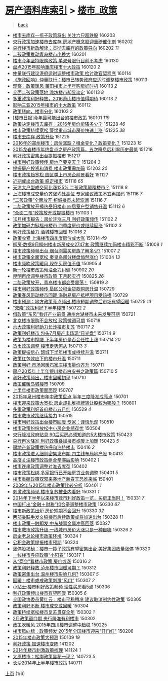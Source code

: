 [房产语料库索引](../../README.md)  > [楼市_政策](楼市_政策.md)
====
> [back](../README.md)

- [楼市去库存一揽子政策将出 关注六只超跌股](http://jkwz.applinzi.com/ittc/6794516218010665988.html#%E6%A5%BC%E5%B8%82%E5%8E%BB%E5%BA%93%E5%AD%98%E4%B8%80%E6%8F%BD%E5%AD%90%E6%94%BF%E7%AD%96%E5%B0%86%E5%87%BA+%E5%85%B3%E6%B3%A8%E5%85%AD%E5%8F%AA%E8%B6%85%E8%B7%8C%E8%82%A1) 160203  
- [央行政策加速楼市去库存 房地产概念股迎重磅催化剂](http://jkwz.applinzi.com/ittc/6794296905173566468.html#%E5%A4%AE%E8%A1%8C%E6%94%BF%E7%AD%96%E5%8A%A0%E9%80%9F%E6%A5%BC%E5%B8%82%E5%8E%BB%E5%BA%93%E5%AD%98+%E6%88%BF%E5%9C%B0%E4%BA%A7%E6%A6%82%E5%BF%B5%E8%82%A1%E8%BF%8E%E9%87%8D%E7%A3%85%E5%82%AC%E5%8C%96%E5%89%82) 160202  
- [央行楼市新政解读：贯彻去库存的政策导向](http://jkwz.applinzi.com/ittc/6794264067652977668.html#%E5%A4%AE%E8%A1%8C%E6%A5%BC%E5%B8%82%E6%96%B0%E6%94%BF%E8%A7%A3%E8%AF%BB%EF%BC%9A%E8%B4%AF%E5%BD%BB%E5%8E%BB%E5%BA%93%E5%AD%98%E7%9A%84%E6%94%BF%E7%AD%96%E5%AF%BC%E5%90%91) 160202 *11* 
- [二孩政策推动青岛楼市小换大](http://jkwz.applinzi.com/ittc/6793915270397690884.html#%E4%BA%8C%E5%AD%A9%E6%94%BF%E7%AD%96%E6%8E%A8%E5%8A%A8%E9%9D%92%E5%B2%9B%E6%A5%BC%E5%B8%82%E5%B0%8F%E6%8D%A2%E5%A4%A7) 160201  
- [楼市今年坚持限购政策 单双号限行目前不考虑](http://jkwz.applinzi.com/ittc/6792903270339183620.html#%E6%A5%BC%E5%B8%82%E4%BB%8A%E5%B9%B4%E5%9D%9A%E6%8C%81%E9%99%90%E8%B4%AD%E6%94%BF%E7%AD%96+%E5%8D%95%E5%8F%8C%E5%8F%B7%E9%99%90%E8%A1%8C%E7%9B%AE%E5%89%8D%E4%B8%8D%E8%80%83%E8%99%91) 160130  
- [盘点2015年影响重庆楼市十大政策](http://jkwz.applinzi.com/ittc/6789358006592603141.html#%E7%9B%98%E7%82%B92015%E5%B9%B4%E5%BD%B1%E5%93%8D%E9%87%8D%E5%BA%86%E6%A5%BC%E5%B8%82%E5%8D%81%E5%A4%A7%E6%94%BF%E7%AD%96) 160120 *2* 
- [仲量联行建议港府适时调整楼市政策 检讨改官契程序](http://jkwz.applinzi.com/ittc/6787072752464954372.html#%E4%BB%B2%E9%87%8F%E8%81%94%E8%A1%8C%E5%BB%BA%E8%AE%AE%E6%B8%AF%E5%BA%9C%E9%80%82%E6%97%B6%E8%B0%83%E6%95%B4%E6%A5%BC%E5%B8%82%E6%94%BF%E7%AD%96+%E6%A3%80%E8%AE%A8%E6%94%B9%E5%AE%98%E5%A5%91%E7%A8%8B%E5%BA%8F) 160114  
- [《施政回响》仲量联行：楼市已转势政府应适时调整楼市政策](http://jkwz.applinzi.com/ittc/6786869521306616837.html#%E3%80%8A%E6%96%BD%E6%94%BF%E5%9B%9E%E5%93%8D%E3%80%8B%E4%BB%B2%E9%87%8F%E8%81%94%E8%A1%8C%EF%BC%9A%E6%A5%BC%E5%B8%82%E5%B7%B2%E8%BD%AC%E5%8A%BF%E6%94%BF%E5%BA%9C%E5%BA%94%E9%80%82%E6%97%B6%E8%B0%83%E6%95%B4%E6%A5%BC%E5%B8%82%E6%94%BF%E7%AD%96) 160113  
- [观察：政策暖风 莆田楼市上半年购房好时机](http://jkwz.applinzi.com/ittc/6786843370274161668.html#%E8%A7%82%E5%AF%9F%EF%BC%9A%E6%94%BF%E7%AD%96%E6%9A%96%E9%A3%8E+%E8%8E%86%E7%94%B0%E6%A5%BC%E5%B8%82%E4%B8%8A%E5%8D%8A%E5%B9%B4%E8%B4%AD%E6%88%BF%E5%A5%BD%E6%97%B6%E6%9C%BA) 160113 *2* 
- [全面二孩政策落地 潍坊楼市却显淡定](http://jkwz.applinzi.com/ittc/6786753166515373060.html#%E5%85%A8%E9%9D%A2%E4%BA%8C%E5%AD%A9%E6%94%BF%E7%AD%96%E8%90%BD%E5%9C%B0+%E6%BD%8D%E5%9D%8A%E6%A5%BC%E5%B8%82%E5%8D%B4%E6%98%BE%E6%B7%A1%E5%AE%9A) 160113 *8* 
- [多重政策利好释放，2016萧山楼市值得期待](http://jkwz.applinzi.com/ittc/6786730059184489477.html#%E5%A4%9A%E9%87%8D%E6%94%BF%E7%AD%96%E5%88%A9%E5%A5%BD%E9%87%8A%E6%94%BE%EF%BC%8C2016%E8%90%A7%E5%B1%B1%E6%A5%BC%E5%B8%82%E5%80%BC%E5%BE%97%E6%9C%9F%E5%BE%85) 160113 *2* 
- [影响三亚2015年楼市的十大政策](http://jkwz.applinzi.com/ittc/6786355465403499524.html#%E5%BD%B1%E5%93%8D%E4%B8%89%E4%BA%9A2015%E5%B9%B4%E6%A5%BC%E5%B8%82%E7%9A%84%E5%8D%81%E5%A4%A7%E6%94%BF%E7%AD%96) 160112  
- [政策转向，楼市分化](http://jkwz.applinzi.com/ittc/6783032476419228676.html#%E6%94%BF%E7%AD%96%E8%BD%AC%E5%90%91%EF%BC%8C%E6%A5%BC%E5%B8%82%E5%88%86%E5%8C%96) 160103 *2* 
- [[楼市日报]今年最可能出台的楼市政策](http://jkwz.applinzi.com/ittc/6816464506150454277.html#%5B%E6%A5%BC%E5%B8%82%E6%97%A5%E6%8A%A5%5D%E4%BB%8A%E5%B9%B4%E6%9C%80%E5%8F%AF%E8%83%BD%E5%87%BA%E5%8F%B0%E7%9A%84%E6%A5%BC%E5%B8%82%E6%94%BF%E7%AD%96) 160101 *119* 
- [政策决定楼市去库存：2016年房价能降多少？](http://jkwz.applinzi.com/ittc/6780849998870873093.html#%E6%94%BF%E7%AD%96%E5%86%B3%E5%AE%9A%E6%A5%BC%E5%B8%82%E5%8E%BB%E5%BA%93%E5%AD%98%EF%BC%9A2016%E5%B9%B4%E6%88%BF%E4%BB%B7%E8%83%BD%E9%99%8D%E5%A4%9A%E5%B0%91%EF%BC%9F) 151228 *46* 
- [楼市政策持续宽松 警惕重点城市房价快速上涨](http://jkwz.applinzi.com/ittc/6779666486184641540.html#%E6%A5%BC%E5%B8%82%E6%94%BF%E7%AD%96%E6%8C%81%E7%BB%AD%E5%AE%BD%E6%9D%BE+%E8%AD%A6%E6%83%95%E9%87%8D%E7%82%B9%E5%9F%8E%E5%B8%82%E6%88%BF%E4%BB%B7%E5%BF%AB%E9%80%9F%E4%B8%8A%E6%B6%A8) 151225 *38* 
- [楼市去库存 政策升级](http://jkwz.applinzi.com/ittc/6779634475915019269.html#%E6%A5%BC%E5%B8%82%E5%8E%BB%E5%BA%93%E5%AD%98+%E6%94%BF%E7%AD%96%E5%8D%87%E7%BA%A7) 151225  
- [2016年的郑州楼市：房价涨跌？租金变化？政策变化？](http://jkwz.applinzi.com/ittc/6779002536698840068.html#2016%E5%B9%B4%E7%9A%84%E9%83%91%E5%B7%9E%E6%A5%BC%E5%B8%82%EF%BC%9A%E6%88%BF%E4%BB%B7%E6%B6%A8%E8%B7%8C%EF%BC%9F%E7%A7%9F%E9%87%91%E5%8F%98%E5%8C%96%EF%BC%9F%E6%94%BF%E7%AD%96%E5%8F%98%E5%8C%96%EF%BC%9F) 151223 *15* 
- [2015龙岩楼市年终盘点之房产政策篇，五次降息后利率历史最低](http://jkwz.applinzi.com/ittc/6777208334159709189.html#2015%E9%BE%99%E5%B2%A9%E6%A5%BC%E5%B8%82%E5%B9%B4%E7%BB%88%E7%9B%98%E7%82%B9%E4%B9%8B%E6%88%BF%E4%BA%A7%E6%94%BF%E7%AD%96%E7%AF%87%EF%BC%8C%E4%BA%94%E6%AC%A1%E9%99%8D%E6%81%AF%E5%90%8E%E5%88%A9%E7%8E%87%E5%8E%86%E5%8F%B2%E6%9C%80%E4%BD%8E) 151218  
- [利好政策密集出台提振楼市](http://jkwz.applinzi.com/ittc/6776880813245481988.html#%E5%88%A9%E5%A5%BD%E6%94%BF%E7%AD%96%E5%AF%86%E9%9B%86%E5%87%BA%E5%8F%B0%E6%8F%90%E6%8C%AF%E6%A5%BC%E5%B8%82) 151217  
- [楼市利好政策频传 房地产要变天？](http://jkwz.applinzi.com/ittc/6771937337202443268.html#%E6%A5%BC%E5%B8%82%E5%88%A9%E5%A5%BD%E6%94%BF%E7%AD%96%E9%A2%91%E4%BC%A0+%E6%88%BF%E5%9C%B0%E4%BA%A7%E8%A6%81%E5%8F%98%E5%A4%A9%EF%BC%9F) 151204 *3* 
- [提振房产投资和消费 楼市政策需加码](http://jkwz.applinzi.com/ittc/6771382313946711044.html#%E6%8F%90%E6%8C%AF%E6%88%BF%E4%BA%A7%E6%8A%95%E8%B5%84%E5%92%8C%E6%B6%88%E8%B4%B9+%E6%A5%BC%E5%B8%82%E6%94%BF%E7%AD%96%E9%9C%80%E5%8A%A0%E7%A0%81) 151203 *20* 
- [楼市政策趋宽松 园区类上市房企前景看好](http://jkwz.applinzi.com/ittc/6769250995058246660.html#%E6%A5%BC%E5%B8%82%E6%94%BF%E7%AD%96%E8%B6%8B%E5%AE%BD%E6%9D%BE+%E5%9B%AD%E5%8C%BA%E7%B1%BB%E4%B8%8A%E5%B8%82%E6%88%BF%E4%BC%81%E5%89%8D%E6%99%AF%E7%9C%8B%E5%A5%BD) 151127  
- [近期或出台政策 稳定楼市](http://jkwz.applinzi.com/ittc/6765956534630876164.html#%E8%BF%91%E6%9C%9F%E6%88%96%E5%87%BA%E5%8F%B0%E6%94%BF%E7%AD%96+%E7%A8%B3%E5%AE%9A%E6%A5%BC%E5%B8%82) 151118 *65* 
- [天津大户型成交同比涨125% 二孩政策颠覆楼市？](http://jkwz.applinzi.com/ittc/6765944452007068676.html#%E5%A4%A9%E6%B4%A5%E5%A4%A7%E6%88%B7%E5%9E%8B%E6%88%90%E4%BA%A4%E5%90%8C%E6%AF%94%E6%B6%A8125%25+%E4%BA%8C%E5%AD%A9%E6%94%BF%E7%AD%96%E9%A2%A0%E8%A6%86%E6%A5%BC%E5%B8%82%EF%BC%9F) 151118 *8* 
- [上海楼市成交量价齐涨均处高位 专家建议政策不宜再加码](http://jkwz.applinzi.com/ittc/6765315477463368708.html#%E4%B8%8A%E6%B5%B7%E6%A5%BC%E5%B8%82%E6%88%90%E4%BA%A4%E9%87%8F%E4%BB%B7%E9%BD%90%E6%B6%A8%E5%9D%87%E5%A4%84%E9%AB%98%E4%BD%8D+%E4%B8%93%E5%AE%B6%E5%BB%BA%E8%AE%AE%E6%94%BF%E7%AD%96%E4%B8%8D%E5%AE%9C%E5%86%8D%E5%8A%A0%E7%A0%81) 151116 *7* 
- [“二孩政策”全面放开 榕城楼市未起波澜](http://jkwz.applinzi.com/ittc/6765194830418543621.html#%E2%80%9C%E4%BA%8C%E5%AD%A9%E6%94%BF%E7%AD%96%E2%80%9D%E5%85%A8%E9%9D%A2%E6%94%BE%E5%BC%80+%E6%A6%95%E5%9F%8E%E6%A5%BC%E5%B8%82%E6%9C%AA%E8%B5%B7%E6%B3%A2%E6%BE%9C) 151116 *7* 
- [二胎政策放开捧热岳阳楼市 四居室户型销售升温](http://jkwz.applinzi.com/ittc/6763710276549739525.html#%E4%BA%8C%E8%83%8E%E6%94%BF%E7%AD%96%E6%94%BE%E5%BC%80%E6%8D%A7%E7%83%AD%E5%B2%B3%E9%98%B3%E6%A5%BC%E5%B8%82+%E5%9B%9B%E5%B1%85%E5%AE%A4%E6%88%B7%E5%9E%8B%E9%94%80%E5%94%AE%E5%8D%87%E6%B8%A9) 151112 *6* 
- [“全面二孩”政策放开或提振楼市](http://jkwz.applinzi.com/ittc/6760351713743864836.html#%E2%80%9C%E5%85%A8%E9%9D%A2%E4%BA%8C%E5%AD%A9%E2%80%9D%E6%94%BF%E7%AD%96%E6%94%BE%E5%BC%80%E6%88%96%E6%8F%90%E6%8C%AF%E6%A5%BC%E5%B8%82) 151103 *1* 
- [10月楼市报告：房价连涨三月 利好政策频传](http://jkwz.applinzi.com/ittc/6760123944188773380.html#10%E6%9C%88%E6%A5%BC%E5%B8%82%E6%8A%A5%E5%91%8A%EF%BC%9A%E6%88%BF%E4%BB%B7%E8%BF%9E%E6%B6%A8%E4%B8%89%E6%9C%88+%E5%88%A9%E5%A5%BD%E6%94%BF%E7%AD%96%E9%A2%91%E4%BC%A0) 151102 *2* 
- [政策加码力挺福州楼市 四季度房价或继续回涨](http://jkwz.applinzi.com/ittc/6760094897325212676.html#%E6%94%BF%E7%AD%96%E5%8A%A0%E7%A0%81%E5%8A%9B%E6%8C%BA%E7%A6%8F%E5%B7%9E%E6%A5%BC%E5%B8%82+%E5%9B%9B%E5%AD%A3%E5%BA%A6%E6%88%BF%E4%BB%B7%E6%88%96%E7%BB%A7%E7%BB%AD%E5%9B%9E%E6%B6%A8) 151102 *3* 
- [利好政策给力 酒城楼市回暖](http://jkwz.applinzi.com/ittc/6753818584306140164.html#%E5%88%A9%E5%A5%BD%E6%94%BF%E7%AD%96%E7%BB%99%E5%8A%9B+%E9%85%92%E5%9F%8E%E6%A5%BC%E5%B8%82%E5%9B%9E%E6%9A%96) 151016 *2* 
- [政策收紧 上海楼市四季度房价或大涨](http://jkwz.applinzi.com/ittc/6752970873724666885.html#%E6%94%BF%E7%AD%96%E6%94%B6%E7%B4%A7+%E4%B8%8A%E6%B5%B7%E6%A5%BC%E5%B8%82%E5%9B%9B%E5%AD%A3%E5%BA%A6%E6%88%BF%E4%BB%B7%E6%88%96%E5%A4%A7%E6%B6%A8) 151014 *49* 
- [柳房·数据9月柳州楼市新房成交2747套 政策继续加码楼市精彩不断](http://jkwz.applinzi.com/ittc/6750866472895513605.html#%E6%9F%B3%E6%88%BF%C2%B7%E6%95%B0%E6%8D%AE9%E6%9C%88%E6%9F%B3%E5%B7%9E%E6%A5%BC%E5%B8%82%E6%96%B0%E6%88%BF%E6%88%90%E4%BA%A42747%E5%A5%97+%E6%94%BF%E7%AD%96%E7%BB%A7%E7%BB%AD%E5%8A%A0%E7%A0%81%E6%A5%BC%E5%B8%82%E7%B2%BE%E5%BD%A9%E4%B8%8D%E6%96%AD) 151008 *1* 
- [楼市政策频频出台 烟台刚需买房族了解多少?](http://jkwz.applinzi.com/ittc/6750342993690330117.html#%E6%A5%BC%E5%B8%82%E6%94%BF%E7%AD%96%E9%A2%91%E9%A2%91%E5%87%BA%E5%8F%B0+%E7%83%9F%E5%8F%B0%E5%88%9A%E9%9C%80%E4%B9%B0%E6%88%BF%E6%97%8F%E4%BA%86%E8%A7%A3%E5%A4%9A%E5%B0%91%3F) 151007 *2* 
- [楼市政策全面宽松 秦皇岛部分楼盘悄然涨价](http://jkwz.applinzi.com/ittc/6749248717628752900.html#%E6%A5%BC%E5%B8%82%E6%94%BF%E7%AD%96%E5%85%A8%E9%9D%A2%E5%AE%BD%E6%9D%BE+%E7%A7%A6%E7%9A%87%E5%B2%9B%E9%83%A8%E5%88%86%E6%A5%BC%E7%9B%98%E6%82%84%E7%84%B6%E6%B6%A8%E4%BB%B7) 151004 *13* 
- [楼市频吹政策暖风 现在买房值不值](http://jkwz.applinzi.com/ittc/6738566137529402372.html#%E6%A5%BC%E5%B8%82%E9%A2%91%E5%90%B9%E6%94%BF%E7%AD%96%E6%9A%96%E9%A3%8E+%E7%8E%B0%E5%9C%A8%E4%B9%B0%E6%88%BF%E5%80%BC%E4%B8%8D%E5%80%BC) 150905 *4* 
- [新一轮楼市政策倾注全力纠偏](http://jkwz.applinzi.com/ittc/6737390957168198660.html#%E6%96%B0%E4%B8%80%E8%BD%AE%E6%A5%BC%E5%B8%82%E6%94%BF%E7%AD%96%E5%80%BE%E6%B3%A8%E5%85%A8%E5%8A%9B%E7%BA%A0%E5%81%8F) 150902 *20* 
- [昆明再度调整楼市政策 下月起实行](http://jkwz.applinzi.com/ittc/6734384153643992068.html#%E6%98%86%E6%98%8E%E5%86%8D%E5%BA%A6%E8%B0%83%E6%95%B4%E6%A5%BC%E5%B8%82%E6%94%BF%E7%AD%96+%E4%B8%8B%E6%9C%88%E8%B5%B7%E5%AE%9E%E8%A1%8C) 150825 *26* 
- [二胎政策放开，青岛楼市都会受震荡！](http://jkwz.applinzi.com/ittc/547650615738133120.html#%E4%BA%8C%E8%83%8E%E6%94%BF%E7%AD%96%E6%94%BE%E5%BC%80%EF%BC%8C%E9%9D%92%E5%B2%9B%E6%A5%BC%E5%B8%82%E9%83%BD%E4%BC%9A%E5%8F%97%E9%9C%87%E8%8D%A1%EF%BC%81) 150819 *3* 
- [楼市利好政策频传 垦区公积金贷款购房升温](http://jkwz.applinzi.com/ittc/547650611438326379.html#%E6%A5%BC%E5%B8%82%E5%88%A9%E5%A5%BD%E6%94%BF%E7%AD%96%E9%A2%91%E4%BC%A0+%E5%9E%A6%E5%8C%BA%E5%85%AC%E7%A7%AF%E9%87%91%E8%B4%B7%E6%AC%BE%E8%B4%AD%E6%88%BF%E5%8D%87%E6%B8%A9) 150729  
- [政策春风带动楼市回暖 海融易房产抵押项目受热捧](http://jkwz.applinzi.com/ittc/547650611432083596.html#%E6%94%BF%E7%AD%96%E6%98%A5%E9%A3%8E%E5%B8%A6%E5%8A%A8%E6%A5%BC%E5%B8%82%E5%9B%9E%E6%9A%96+%E6%B5%B7%E8%9E%8D%E6%98%93%E6%88%BF%E4%BA%A7%E6%8A%B5%E6%8A%BC%E9%A1%B9%E7%9B%AE%E5%8F%97%E7%83%AD%E6%8D%A7) 150729  
- [楼市预测：地方政策亮点频出 楼市短期调整后市场有望回暖](http://jkwz.applinzi.com/ittc/547650615273485791.html#%E6%A5%BC%E5%B8%82%E9%A2%84%E6%B5%8B%EF%BC%9A%E5%9C%B0%E6%96%B9%E6%94%BF%E7%AD%96%E4%BA%AE%E7%82%B9%E9%A2%91%E5%87%BA+%E6%A5%BC%E5%B8%82%E7%9F%AD%E6%9C%9F%E8%B0%83%E6%95%B4%E5%90%8E%E5%B8%82%E5%9C%BA%E6%9C%89%E6%9C%9B%E5%9B%9E%E6%9A%96) 150725 *13* 
- [“双降”政策利好下半年楼市](http://jkwz.applinzi.com/ittc/547650614982044736.html#%E2%80%9C%E5%8F%8C%E9%99%8D%E2%80%9D%E6%94%BF%E7%AD%96%E5%88%A9%E5%A5%BD%E4%B8%8B%E5%8D%8A%E5%B9%B4%E6%A5%BC%E5%B8%82) 150722 *2* 
- [借政策“东风”看好产业前景 通州台湖楼市未来发展可期](http://jkwz.applinzi.com/ittc/547650611434310944.html#%E5%80%9F%E6%94%BF%E7%AD%96%E2%80%9C%E4%B8%9C%E9%A3%8E%E2%80%9D%E7%9C%8B%E5%A5%BD%E4%BA%A7%E4%B8%9A%E5%89%8D%E6%99%AF+%E9%80%9A%E5%B7%9E%E5%8F%B0%E6%B9%96%E6%A5%BC%E5%B8%82%E6%9C%AA%E6%9D%A5%E5%8F%91%E5%B1%95%E5%8F%AF%E6%9C%9F) 150721  
- [北京楼市限购不会放松 政策微调可期](http://jkwz.applinzi.com/ittc/547650611422315540.html#%E5%8C%97%E4%BA%AC%E6%A5%BC%E5%B8%82%E9%99%90%E8%B4%AD%E4%B8%8D%E4%BC%9A%E6%94%BE%E6%9D%BE+%E6%94%BF%E7%AD%96%E5%BE%AE%E8%B0%83%E5%8F%AF%E6%9C%9F) 150718  
- [六大政策利好助力长沙楼市复苏](http://jkwz.applinzi.com/ittc/547650615081506350.html#%E5%85%AD%E5%A4%A7%E6%94%BF%E7%AD%96%E5%88%A9%E5%A5%BD%E5%8A%A9%E5%8A%9B%E9%95%BF%E6%B2%99%E6%A5%BC%E5%B8%82%E5%A4%8D%E8%8B%8F) 150717 *2* 
- [政策利好楼市 包头7月房产市场现“日光盘”](http://jkwz.applinzi.com/ittc/547650611423218235.html#%E6%94%BF%E7%AD%96%E5%88%A9%E5%A5%BD%E6%A5%BC%E5%B8%82+%E5%8C%85%E5%A4%B47%E6%9C%88%E6%88%BF%E4%BA%A7%E5%B8%82%E5%9C%BA%E7%8E%B0%E2%80%9C%E6%97%A5%E5%85%89%E7%9B%98%E2%80%9D) 150714 *9* 
- [政策为楼市撑腰 下半年房价是否会任性上涨](http://jkwz.applinzi.com/ittc/547650614987506495.html#%E6%94%BF%E7%AD%96%E4%B8%BA%E6%A5%BC%E5%B8%82%E6%92%91%E8%85%B0+%E4%B8%8B%E5%8D%8A%E5%B9%B4%E6%88%BF%E4%BB%B7%E6%98%AF%E5%90%A6%E4%BC%9A%E4%BB%BB%E6%80%A7%E4%B8%8A%E6%B6%A8) 150714 *20* 
- [货币政策调整 楼市走势何从](http://jkwz.applinzi.com/ittc/547650614991178238.html#%E8%B4%A7%E5%B8%81%E6%94%BF%E7%AD%96%E8%B0%83%E6%95%B4+%E6%A5%BC%E5%B8%82%E8%B5%B0%E5%8A%BF%E4%BD%95%E4%BB%8E) 150713 *3* 
- [政策提振信心 韶城下半年楼市或持续升温](http://jkwz.applinzi.com/ittc/547650615030690448.html#%E6%94%BF%E7%AD%96%E6%8F%90%E6%8C%AF%E4%BF%A1%E5%BF%83+%E9%9F%B6%E5%9F%8E%E4%B8%8B%E5%8D%8A%E5%B9%B4%E6%A5%BC%E5%B8%82%E6%88%96%E6%8C%81%E7%BB%AD%E5%8D%87%E6%B8%A9) 150711  
- [政策红包效应下的楼市升温](http://jkwz.applinzi.com/ittc/547650614943298112.html#%E6%94%BF%E7%AD%96%E7%BA%A2%E5%8C%85%E6%95%88%E5%BA%94%E4%B8%8B%E7%9A%84%E6%A5%BC%E5%B8%82%E5%8D%87%E6%B8%A9) 150711  
- [政策利好 市场回暖石家庄楼市量价齐升](http://jkwz.applinzi.com/ittc/547650614900577453.html#%E6%94%BF%E7%AD%96%E5%88%A9%E5%A5%BD+%E5%B8%82%E5%9C%BA%E5%9B%9E%E6%9A%96%E7%9F%B3%E5%AE%B6%E5%BA%84%E6%A5%BC%E5%B8%82%E9%87%8F%E4%BB%B7%E9%BD%90%E5%8D%87) 150711  
- [房产2015年上半年银川楼市白皮书之政策篇](http://jkwz.applinzi.com/ittc/547650615025612769.html#%E6%88%BF%E4%BA%A72015%E5%B9%B4%E4%B8%8A%E5%8D%8A%E5%B9%B4%E9%93%B6%E5%B7%9D%E6%A5%BC%E5%B8%82%E7%99%BD%E7%9A%AE%E4%B9%A6%E4%B9%8B%E6%94%BF%E7%AD%96%E7%AF%87) 150710 *5* 
- [利好政策频出，楼市回暖初现](http://jkwz.applinzi.com/ittc/547650615031282045.html#%E5%88%A9%E5%A5%BD%E6%94%BF%E7%AD%96%E9%A2%91%E5%87%BA%EF%BC%8C%E6%A5%BC%E5%B8%82%E5%9B%9E%E6%9A%96%E5%88%9D%E7%8E%B0) 150710  
- [政策催暖岛城楼市](http://jkwz.applinzi.com/ittc/547650611430132624.html#%E6%94%BF%E7%AD%96%E5%82%AC%E6%9A%96%E5%B2%9B%E5%9F%8E%E6%A5%BC%E5%B8%82) 150709  
- [上半年楼市政策面面观](http://jkwz.applinzi.com/ittc/547650611427743769.html#%E4%B8%8A%E5%8D%8A%E5%B9%B4%E6%A5%BC%E5%B8%82%E6%94%BF%E7%AD%96%E9%9D%A2%E9%9D%A2%E8%A7%82) 150707  
- [2015年泉州楼市年中政策盘点 半年三度降准成亮点](http://jkwz.applinzi.com/ittc/547650611417948336.html#2015%E5%B9%B4%E6%B3%89%E5%B7%9E%E6%A5%BC%E5%B8%82%E5%B9%B4%E4%B8%AD%E6%94%BF%E7%AD%96%E7%9B%98%E7%82%B9+%E5%8D%8A%E5%B9%B4%E4%B8%89%E5%BA%A6%E9%99%8D%E5%87%86%E6%88%90%E4%BA%AE%E7%82%B9) 150701  
- [楼市迎来政策大宽松 房企却扎堆挂牌转让股权为哪般？](http://jkwz.applinzi.com/ittc/547650611416066629.html#%E6%A5%BC%E5%B8%82%E8%BF%8E%E6%9D%A5%E6%94%BF%E7%AD%96%E5%A4%A7%E5%AE%BD%E6%9D%BE+%E6%88%BF%E4%BC%81%E5%8D%B4%E6%89%8E%E5%A0%86%E6%8C%82%E7%89%8C%E8%BD%AC%E8%AE%A9%E8%82%A1%E6%9D%83%E4%B8%BA%E5%93%AA%E8%88%AC%EF%BC%9F) 150601  
- [多重政策利好首府楼市五月红](http://jkwz.applinzi.com/ittc/547650611417096795.html#%E5%A4%9A%E9%87%8D%E6%94%BF%E7%AD%96%E5%88%A9%E5%A5%BD%E9%A6%96%E5%BA%9C%E6%A5%BC%E5%B8%82%E4%BA%94%E6%9C%88%E7%BA%A2) 150529 *4* 
- [楼市救市政策继续接力](http://jkwz.applinzi.com/ittc/547650611415268178.html#%E6%A5%BC%E5%B8%82%E6%95%91%E5%B8%82%E6%94%BF%E7%AD%96%E7%BB%A7%E7%BB%AD%E6%8E%A5%E5%8A%9B) 150515  
- [楼市利好政策出台楼市回暖 专家：谨慎乐观](http://jkwz.applinzi.com/ittc/547650611412411473.html#%E6%A5%BC%E5%B8%82%E5%88%A9%E5%A5%BD%E6%94%BF%E7%AD%96%E5%87%BA%E5%8F%B0%E6%A5%BC%E5%B8%82%E5%9B%9E%E6%9A%96+%E4%B8%93%E5%AE%B6%EF%BC%9A%E8%B0%A8%E6%85%8E%E4%B9%90%E8%A7%82) 150510  
- [楼市政策纷纷放松中小房企业绩存忧](http://jkwz.applinzi.com/ittc/547650611409445807.html#%E6%A5%BC%E5%B8%82%E6%94%BF%E7%AD%96%E7%BA%B7%E7%BA%B7%E6%94%BE%E6%9D%BE%E4%B8%AD%E5%B0%8F%E6%88%BF%E4%BC%81%E4%B8%9A%E7%BB%A9%E5%AD%98%E5%BF%A7) 150504  
- [央行降准政府贴息 90后买房必须知道的5大楼市政策](http://jkwz.applinzi.com/ittc/547650611406217315.html#%E5%A4%AE%E8%A1%8C%E9%99%8D%E5%87%86%E6%94%BF%E5%BA%9C%E8%B4%B4%E6%81%AF+90%E5%90%8E%E4%B9%B0%E6%88%BF%E5%BF%85%E9%A1%BB%E7%9F%A5%E9%81%93%E7%9A%845%E5%A4%A7%E6%A5%BC%E5%B8%82%E6%94%BF%E7%AD%96) 150423  
- [央行再次降准 利好政策叠加楼市或暖上加暖](http://jkwz.applinzi.com/ittc/547650611409309098.html#%E5%A4%AE%E8%A1%8C%E5%86%8D%E6%AC%A1%E9%99%8D%E5%87%86+%E5%88%A9%E5%A5%BD%E6%94%BF%E7%AD%96%E5%8F%A0%E5%8A%A0%E6%A5%BC%E5%B8%82%E6%88%96%E6%9A%96%E4%B8%8A%E5%8A%A0%E6%9A%96) 150423 *5* 
- [房地产新政策搅热呼和浩特楼市](http://jkwz.applinzi.com/ittc/547650611405822204.html#%E6%88%BF%E5%9C%B0%E4%BA%A7%E6%96%B0%E6%94%BF%E7%AD%96%E6%90%85%E7%83%AD%E5%91%BC%E5%92%8C%E6%B5%A9%E7%89%B9%E6%A5%BC%E5%B8%82) 150416 *2* 
- [楼市政策进入细则密集发布期 四主线布局地产股](http://jkwz.applinzi.com/ittc/547650611405134484.html#%E6%A5%BC%E5%B8%82%E6%94%BF%E7%AD%96%E8%BF%9B%E5%85%A5%E7%BB%86%E5%88%99%E5%AF%86%E9%9B%86%E5%8F%91%E5%B8%83%E6%9C%9F+%E5%9B%9B%E4%B8%BB%E7%BA%BF%E5%B8%83%E5%B1%80%E5%9C%B0%E4%BA%A7%E8%82%A1) 150413  
- [高度关注楼市政策组合拳滞后影响](http://jkwz.applinzi.com/ittc/547650611404969674.html#%E9%AB%98%E5%BA%A6%E5%85%B3%E6%B3%A8%E6%A5%BC%E5%B8%82%E6%94%BF%E7%AD%96%E7%BB%84%E5%90%88%E6%8B%B3%E6%BB%9E%E5%90%8E%E5%BD%B1%E5%93%8D) 150402 *1* 
- [楼市连串政策调整对准去库存](http://jkwz.applinzi.com/ittc/547650611403476771.html#%E6%A5%BC%E5%B8%82%E8%BF%9E%E4%B8%B2%E6%94%BF%E7%AD%96%E8%B0%83%E6%95%B4%E5%AF%B9%E5%87%86%E5%8E%BB%E5%BA%93%E5%AD%98) 150402  
- [楼市政策松绑 多家银行已开始房贷业务调整](http://jkwz.applinzi.com/ittc/547650611402579550.html#%E6%A5%BC%E5%B8%82%E6%94%BF%E7%AD%96%E6%9D%BE%E7%BB%91+%E5%A4%9A%E5%AE%B6%E9%93%B6%E8%A1%8C%E5%B7%B2%E5%BC%80%E5%A7%8B%E6%88%BF%E8%B4%B7%E4%B8%9A%E5%8A%A1%E8%B0%83%E6%95%B4) 150401 *5* 
- [楼市重磅政策双双来袭地产新春天恐难来临](http://jkwz.applinzi.com/ittc/547650611401938801.html#%E6%A5%BC%E5%B8%82%E9%87%8D%E7%A3%85%E6%94%BF%E7%AD%96%E5%8F%8C%E5%8F%8C%E6%9D%A5%E8%A2%AD%E5%9C%B0%E4%BA%A7%E6%96%B0%E6%98%A5%E5%A4%A9%E6%81%90%E9%9A%BE%E6%9D%A5%E4%B8%B4) 150401  
- [2009年与2015年楼市政策比较分析](http://jkwz.applinzi.com/ittc/547650611400960227.html#2009%E5%B9%B4%E4%B8%8E2015%E5%B9%B4%E6%A5%BC%E5%B8%82%E6%94%BF%E7%AD%96%E6%AF%94%E8%BE%83%E5%88%86%E6%9E%90) 150401 *1* 
- [刺激政策频现 楼市复苏被业内看好](http://jkwz.applinzi.com/ittc/547650611402243100.html#%E5%88%BA%E6%BF%80%E6%94%BF%E7%AD%96%E9%A2%91%E7%8E%B0+%E6%A5%BC%E5%B8%82%E5%A4%8D%E8%8B%8F%E8%A2%AB%E4%B8%9A%E5%86%85%E7%9C%8B%E5%A5%BD) 150331 *1* 
- [2014年下半年以来楼市救市利好政策一览，买房正当时！](http://jkwz.applinzi.com/ittc/547650611396417507.html#2014%E5%B9%B4%E4%B8%8B%E5%8D%8A%E5%B9%B4%E4%BB%A5%E6%9D%A5%E6%A5%BC%E5%B8%82%E6%95%91%E5%B8%82%E5%88%A9%E5%A5%BD%E6%94%BF%E7%AD%96%E4%B8%80%E8%A7%88%EF%BC%8C%E4%B9%B0%E6%88%BF%E6%AD%A3%E5%BD%93%E6%97%B6%EF%BC%81) 150331 *7* 
- [中国打出“金融＋财税”组合拳调整楼市政策](http://jkwz.applinzi.com/ittc/547650611401367315.html#%E4%B8%AD%E5%9B%BD%E6%89%93%E5%87%BA%E2%80%9C%E9%87%91%E8%9E%8D%EF%BC%8B%E8%B4%A2%E7%A8%8E%E2%80%9D%E7%BB%84%E5%90%88%E6%8B%B3%E8%B0%83%E6%95%B4%E6%A5%BC%E5%B8%82%E6%94%BF%E7%AD%96) 150330 *67* 
- [楼市新政策出炉 房价短期不会回升](http://jkwz.applinzi.com/ittc/547650611401275495.html#%E6%A5%BC%E5%B8%82%E6%96%B0%E6%94%BF%E7%AD%96%E5%87%BA%E7%82%89+%E6%88%BF%E4%BB%B7%E7%9F%AD%E6%9C%9F%E4%B8%8D%E4%BC%9A%E5%9B%9E%E5%8D%87) 150330 *32* 
- [两部委联手发文稳楼市后续政策或将加速出台](http://jkwz.applinzi.com/ittc/547650611402021318.html#%E4%B8%A4%E9%83%A8%E5%A7%94%E8%81%94%E6%89%8B%E5%8F%91%E6%96%87%E7%A8%B3%E6%A5%BC%E5%B8%82%E5%90%8E%E7%BB%AD%E6%94%BF%E7%AD%96%E6%88%96%E5%B0%86%E5%8A%A0%E9%80%9F%E5%87%BA%E5%8F%B0) 150328 *11* 
- [楼市政策一触即发 中东战事金属冲高回落](http://jkwz.applinzi.com/ittc/547650611398005130.html#%E6%A5%BC%E5%B8%82%E6%94%BF%E7%AD%96%E4%B8%80%E8%A7%A6%E5%8D%B3%E5%8F%91+%E4%B8%AD%E4%B8%9C%E6%88%98%E4%BA%8B%E9%87%91%E5%B1%9E%E5%86%B2%E9%AB%98%E5%9B%9E%E8%90%BD) 150327  
- [楼市救市政策升级 一线城市房价大涨只是一种自嗨](http://jkwz.applinzi.com/ittc/547650611401545583.html#%E6%A5%BC%E5%B8%82%E6%95%91%E5%B8%82%E6%94%BF%E7%AD%96%E5%8D%87%E7%BA%A7+%E4%B8%80%E7%BA%BF%E5%9F%8E%E5%B8%82%E6%88%BF%E4%BB%B7%E5%A4%A7%E6%B6%A8%E5%8F%AA%E6%98%AF%E4%B8%80%E7%A7%8D%E8%87%AA%E5%97%A8) 150326 *2* 
- [房企老总论楼市政策环境](http://jkwz.applinzi.com/ittc/547650611398982179.html#%E6%88%BF%E4%BC%81%E8%80%81%E6%80%BB%E8%AE%BA%E6%A5%BC%E5%B8%82%E6%94%BF%E7%AD%96%E7%8E%AF%E5%A2%83) 150324 *1* 
- [公积金政策提振楼市预期](http://jkwz.applinzi.com/ittc/547650611399814548.html#%E5%85%AC%E7%A7%AF%E9%87%91%E6%94%BF%E7%AD%96%E6%8F%90%E6%8C%AF%E6%A5%BC%E5%B8%82%E9%A2%84%E6%9C%9F) 150324  
- [涨停股揭秘：楼市一揽子政策有望密集出台 美好集团放量涨停](http://jkwz.applinzi.com/ittc/547650611396892710.html#%E6%B6%A8%E5%81%9C%E8%82%A1%E6%8F%AD%E7%A7%98%EF%BC%9A%E6%A5%BC%E5%B8%82%E4%B8%80%E6%8F%BD%E5%AD%90%E6%94%BF%E7%AD%96%E6%9C%89%E6%9C%9B%E5%AF%86%E9%9B%86%E5%87%BA%E5%8F%B0+%E7%BE%8E%E5%A5%BD%E9%9B%86%E5%9B%A2%E6%94%BE%E9%87%8F%E6%B6%A8%E5%81%9C) 150320  
- [一线楼市呼应政策“小阳春”](http://jkwz.applinzi.com/ittc/547650611398566373.html#%E4%B8%80%E7%BA%BF%E6%A5%BC%E5%B8%82%E5%91%BC%E5%BA%94%E6%94%BF%E7%AD%96%E2%80%9C%E5%B0%8F%E9%98%B3%E6%98%A5%E2%80%9D) 150317 *1* 
- [从“两会”看楼市政策 房价或涨](http://jkwz.applinzi.com/ittc/547650611395387107.html#%E4%BB%8E%E2%80%9C%E4%B8%A4%E4%BC%9A%E2%80%9D%E7%9C%8B%E6%A5%BC%E5%B8%82%E6%94%BF%E7%AD%96+%E6%88%BF%E4%BB%B7%E6%88%96%E6%B6%A8) 150316 *2* 
- [政策利好释放 泸州楼市回暖可期？](http://jkwz.applinzi.com/ittc/547650611397103216.html#%E6%94%BF%E7%AD%96%E5%88%A9%E5%A5%BD%E9%87%8A%E6%94%BE+%E6%B3%B8%E5%B7%9E%E6%A5%BC%E5%B8%82%E5%9B%9E%E6%9A%96%E5%8F%AF%E6%9C%9F%EF%BC%9F) 150312  
- [政策密集出台,温州楼市影响几何?](http://jkwz.applinzi.com/ittc/547650611395463303.html#%E6%94%BF%E7%AD%96%E5%AF%86%E9%9B%86%E5%87%BA%E5%8F%B0%2C%E6%B8%A9%E5%B7%9E%E6%A5%BC%E5%B8%82%E5%BD%B1%E5%93%8D%E5%87%A0%E4%BD%95%3F) 150307 *5* 
- [回暖！楼市或成政策刺激“风口”](http://jkwz.applinzi.com/ittc/547650611393306873.html#%E5%9B%9E%E6%9A%96%EF%BC%81%E6%A5%BC%E5%B8%82%E6%88%96%E6%88%90%E6%94%BF%E7%AD%96%E5%88%BA%E6%BF%80%E2%80%9C%E9%A3%8E%E5%8F%A3%E2%80%9D) 150307 *2* 
- [小贴士:楼市利好政策频频 理性买房看5点](http://jkwz.applinzi.com/ittc/547650611395462459.html#%E5%B0%8F%E8%B4%B4%E5%A3%AB%3A%E6%A5%BC%E5%B8%82%E5%88%A9%E5%A5%BD%E6%94%BF%E7%AD%96%E9%A2%91%E9%A2%91+%E7%90%86%E6%80%A7%E4%B9%B0%E6%88%BF%E7%9C%8B5%E7%82%B9) 150306  
- [利好政策频出楼市有望回暖](http://jkwz.applinzi.com/ittc/547650611394606972.html#%E5%88%A9%E5%A5%BD%E6%94%BF%E7%AD%96%E9%A2%91%E5%87%BA%E6%A5%BC%E5%B8%82%E6%9C%89%E6%9C%9B%E5%9B%9E%E6%9A%96) 150305 *6* 
- [全国政协委员黄红云：楼市平稳稍冷 建议取消制约性政策](http://jkwz.applinzi.com/ittc/547650611395150912.html#%E5%85%A8%E5%9B%BD%E6%94%BF%E5%8D%8F%E5%A7%94%E5%91%98%E9%BB%84%E7%BA%A2%E4%BA%91%EF%BC%9A%E6%A5%BC%E5%B8%82%E5%B9%B3%E7%A8%B3%E7%A8%8D%E5%86%B7+%E5%BB%BA%E8%AE%AE%E5%8F%96%E6%B6%88%E5%88%B6%E7%BA%A6%E6%80%A7%E6%94%BF%E7%AD%96) 150305  
- [政策利好不断 楼市成交或回暖](http://jkwz.applinzi.com/ittc/547650611394866487.html#%E6%94%BF%E7%AD%96%E5%88%A9%E5%A5%BD%E4%B8%8D%E6%96%AD+%E6%A5%BC%E5%B8%82%E6%88%90%E4%BA%A4%E6%88%96%E5%9B%9E%E6%9A%96) 150304  
- [政策持续宽松楼市复苏贯穿全年](http://jkwz.applinzi.com/ittc/547650611392594941.html#%E6%94%BF%E7%AD%96%E6%8C%81%E7%BB%AD%E5%AE%BD%E6%9D%BE%E6%A5%BC%E5%B8%82%E5%A4%8D%E8%8B%8F%E8%B4%AF%E7%A9%BF%E5%85%A8%E5%B9%B4) 150302 *1* 
- [2月政策窗口期 央行降准有利楼市](http://jkwz.applinzi.com/ittc/547650611393733822.html#2%E6%9C%88%E6%94%BF%E7%AD%96%E7%AA%97%E5%8F%A3%E6%9C%9F+%E5%A4%AE%E8%A1%8C%E9%99%8D%E5%87%86%E6%9C%89%E5%88%A9%E6%A5%BC%E5%B8%82) 150302  
- [政策吹暖风 2015年四川楼市调整中趋稳](http://jkwz.applinzi.com/ittc/547650611393835855.html#%E6%94%BF%E7%AD%96%E5%90%B9%E6%9A%96%E9%A3%8E+2015%E5%B9%B4%E5%9B%9B%E5%B7%9D%E6%A5%BC%E5%B8%82%E8%B0%83%E6%95%B4%E4%B8%AD%E8%B6%8B%E7%A8%B3) 150225  
- [楼市风向标：政策频发 2015年全国楼市迎来&quot;开门红&quot;](http://jkwz.applinzi.com/ittc/547650611391693027.html#%E6%A5%BC%E5%B8%82%E9%A3%8E%E5%90%91%E6%A0%87%EF%BC%9A%E6%94%BF%E7%AD%96%E9%A2%91%E5%8F%91+2015%E5%B9%B4%E5%85%A8%E5%9B%BD%E6%A5%BC%E5%B8%82%E8%BF%8E%E6%9D%A5%26quot%3B%E5%BC%80%E9%97%A8%E7%BA%A2%26quot%3B) 150206  
- [2015年楼市政策大预测](http://jkwz.applinzi.com/ittc/547650611382566183.html#2015%E5%B9%B4%E6%A5%BC%E5%B8%82%E6%94%BF%E7%AD%96%E5%A4%A7%E9%A2%84%E6%B5%8B) 150109 *19* 
- [利好政策 加速楼市变阵](http://jkwz.applinzi.com/ittc/547650611380669209.html#%E5%88%A9%E5%A5%BD%E6%94%BF%E7%AD%96+%E5%8A%A0%E9%80%9F%E6%A5%BC%E5%B8%82%E5%8F%98%E9%98%B5) 141202  
- [2014年楼市刺激政策梳理](http://jkwz.applinzi.com/ittc/547650611379925067.html#2014%E5%B9%B4%E6%A5%BC%E5%B8%82%E5%88%BA%E6%BF%80%E6%94%BF%E7%AD%96%E6%A2%B3%E7%90%86) 141124 *1* 
- [太原楼市：松绑政策昙花一现？](http://jkwz.applinzi.com/ittc/547650611370372643.html#%E5%A4%AA%E5%8E%9F%E6%A5%BC%E5%B8%82%EF%BC%9A%E6%9D%BE%E7%BB%91%E6%94%BF%E7%AD%96%E6%98%99%E8%8A%B1%E4%B8%80%E7%8E%B0%EF%BC%9F) 140723 *5* 
- [长沙2014年上半年楼市政策](http://jkwz.applinzi.com/ittc/547650611368275390.html#%E9%95%BF%E6%B2%992014%E5%B9%B4%E4%B8%8A%E5%8D%8A%E5%B9%B4%E6%A5%BC%E5%B8%82%E6%94%BF%E7%AD%96) 140711  


 [上页](楼市_政策2.md)           (1/6)